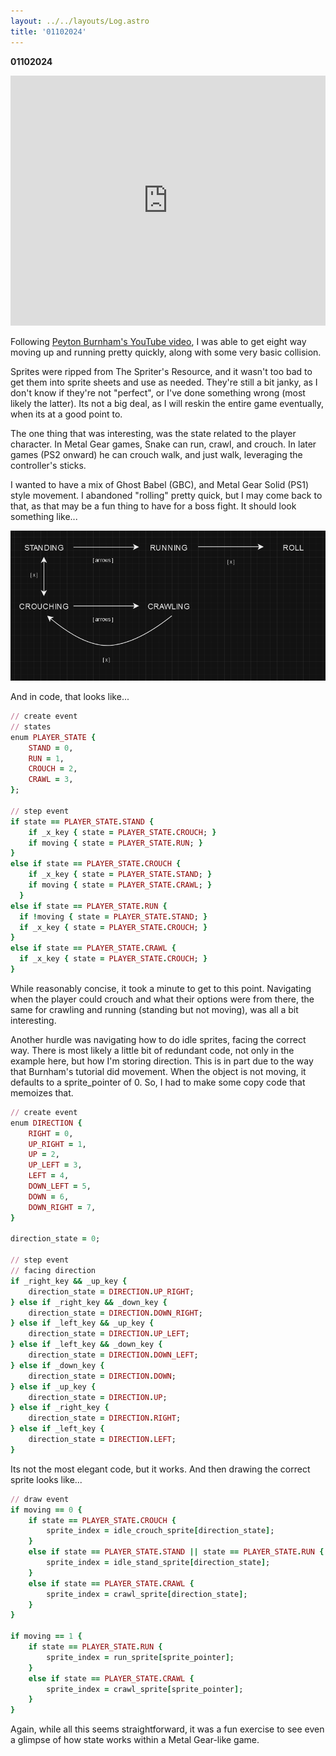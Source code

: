 ```yaml
---
layout: ../../layouts/Log.astro
title: '01102024'
---
```


**01102024**

<iframe width="100%" height="400" src="https://www.youtube.com/embed/234c48DzAn0?si=v_WE4pDGr6xm9B6c" title="YouTube video player" frameborder="0" allow="accelerometer; autoplay; clipboard-write; encrypted-media; gyroscope; picture-in-picture; web-share" allowfullscreen></iframe>

Following [Peyton Burnham's YouTube video](https://www.youtube.com/watch?v=qTqDY4JtFfo), I was
able to get eight way moving up and running pretty quickly, along with some very basic
collision.

Sprites were ripped from The Spriter's Resource, and it wasn't too bad to get
them into sprite sheets and use as needed. They're still a bit janky, as I don't
know if they're not "perfect", or I've done something wrong (most likely the
latter). Its not a big deal, as I will reskin the entire game eventually, when
its at a good point to.

The one thing that was interesting, was the state related to the player
character. In Metal Gear games, Snake can run, crawl, and crouch. In later games
(PS2 onward) he can crouch walk, and just walk, leveraging the controller's
sticks.

I wanted to have a mix of Ghost Babel (GBC), and Metal Gear Solid (PS1) style
movement. I abandoned "rolling" pretty quick, but I may come back to that, as
that may be a fun thing to have for a boss fight. It should look something
like...

![Fig1](../../../public/logs/01102024/fig-1.PNG)
<!-- figures -->

And in code, that looks like...

```rb
// create event
// states
enum PLAYER_STATE {
    STAND = 0,
    RUN = 1,
    CROUCH = 2,
    CRAWL = 3,
};

// step event
if state == PLAYER_STATE.STAND {
    if _x_key { state = PLAYER_STATE.CROUCH; }
    if moving { state = PLAYER_STATE.RUN; }
}
else if state == PLAYER_STATE.CROUCH {
    if _x_key { state = PLAYER_STATE.STAND; }
    if moving { state = PLAYER_STATE.CRAWL; }
  }
else if state == PLAYER_STATE.RUN {
  if !moving { state = PLAYER_STATE.STAND; }
  if _x_key { state = PLAYER_STATE.CROUCH; }
}
else if state == PLAYER_STATE.CRAWL {
  if _x_key { state = PLAYER_STATE.CROUCH; }
}
```

While reasonably concise, it took a minute to get to this point. Navigating when
the player could crouch and what their options were from there, the same for
crawling and running (standing but not moving), was all a bit interesting.

Another hurdle was navigating how to do idle sprites, facing the correct way.
There is most likely a little bit of redundant code, not only in the example
here, but how I'm storing direction. This is in part due to the way that
Burnham's tutorial did movement. When the object is not moving, it defaults to a
sprite_pointer of 0. So, I had to make some copy code that memoizes that.

```rb
// create event
enum DIRECTION {
    RIGHT = 0,
    UP_RIGHT = 1,
    UP = 2,
    UP_LEFT = 3,
    LEFT = 4,
    DOWN_LEFT = 5,
    DOWN = 6,
    DOWN_RIGHT = 7,
}

direction_state = 0;

// step event
// facing direction
if _right_key && _up_key {
    direction_state = DIRECTION.UP_RIGHT;
} else if _right_key && _down_key {
    direction_state = DIRECTION.DOWN_RIGHT;
} else if _left_key && _up_key {
    direction_state = DIRECTION.UP_LEFT;
} else if _left_key && _down_key {
    direction_state = DIRECTION.DOWN_LEFT;
} else if _down_key {
    direction_state = DIRECTION.DOWN;
} else if _up_key {
    direction_state = DIRECTION.UP;
} else if _right_key {
    direction_state = DIRECTION.RIGHT;
} else if _left_key {
    direction_state = DIRECTION.LEFT;
}
```

Its not the most elegant code, but it works. And then drawing the correct sprite
looks like...

```rb
// draw event
if moving == 0 {
    if state == PLAYER_STATE.CROUCH {
        sprite_index = idle_crouch_sprite[direction_state];
    }
    else if state == PLAYER_STATE.STAND || state == PLAYER_STATE.RUN {
        sprite_index = idle_stand_sprite[direction_state];
    }
    else if state == PLAYER_STATE.CRAWL {
        sprite_index = crawl_sprite[direction_state];
    }
}

if moving == 1 {
    if state == PLAYER_STATE.RUN {
        sprite_index = run_sprite[sprite_pointer];
    }
    else if state == PLAYER_STATE.CRAWL {
        sprite_index = crawl_sprite[sprite_pointer];
    }
}
```

Again, while all this seems straightforward, it was a fun exercise to see even
a glimpse of how state works within a Metal Gear-like game.
